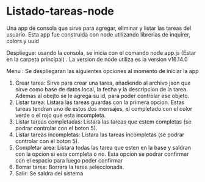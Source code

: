 # Listado-tareas-node
Una app de consola que sirve para agregar, eliminar y listar las tareas del usuario. Esta app fue construida con node utilizando librerias de inquirer, colors y uuid

Despliegue: usando la consola, se inicia con el comando node app.js (Estar en la carpeta principal) . La version de node utiliza es la version v16.14.0 

Menu :
Se despliegaran las siguientes opciones al momento de iniciar la app

1. Crear tarea: Sirve para crear una tarea, añadiendo al archivo json que sirve como base de datos local, la fecha y la descripcion de la tarea. Ademas al obejto se le
   agrega su id, para poder controlar ese objeto.
2. Listar tarea: Listara las tareas guardas con la primera opcion. Estas tareas tendran uno de estos dos mensajes, el completado con el color verde o el rojo que esta incompleta.
3. Listar tareas completadas: Listara las tareas que estem completas (se podrar controlar con el boton 5).
4. Listar tareas incompletas: Listara las tareas incompletas (se podrar controlar con el boton 5).
5. Completar area: Listara todas las tarea que esten en la base y saldran con la opcion si esta completa o no. Esta opcion se podrar confirmar con el espacio para luego poder confirmar
6. Borrar tarea: Borrara la tarea seleccionada.
0. Salir: Se saldra del sistema         
